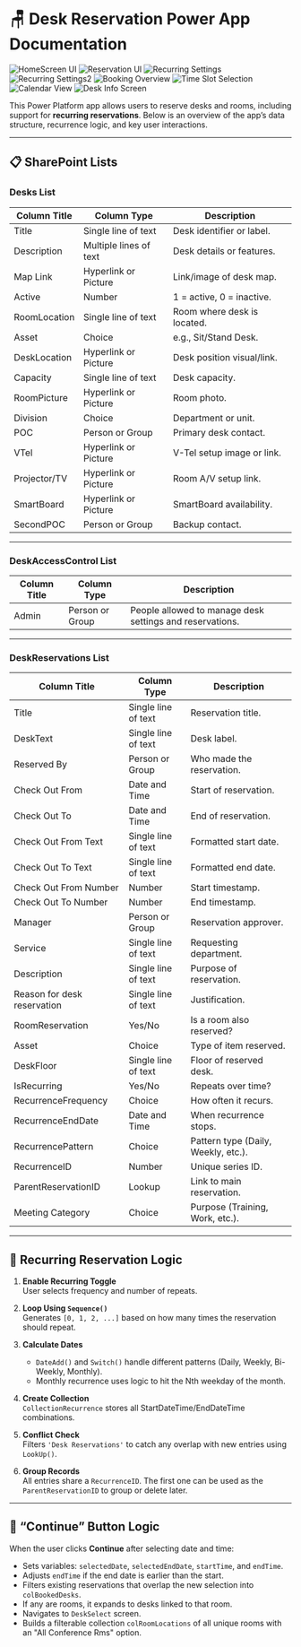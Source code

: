 # 🪑 Desk Reservation Power App Documentation

![HomeScreen UI](images/Screenshot%202025-05-09%20075641.png)
![Reservation UI](images/Screenshot%202025-05-08Screenshot%200154346.png)
![Recurring Settings]([Screenshot%202025-06-11%20115743.png)
![Recurring Settings2](Screenshot%202025-06-11%20115757.png)
![Booking Overview](images/Screenshot%202025-05-08%20114656.png)
![Time Slot Selection](images/Screenshot%202025-05-08%20095423.png)
![Calendar View](images/Screenshot%202025-05-02%20125620.png)
![Desk Info Screen](images/Screenshot%202025-05-02%20125321.png)

This Power Platform app allows users to reserve desks and rooms, including support for **recurring reservations**. Below is an overview of the app’s data structure, recurrence logic, and key user interactions.

---

## 📋 SharePoint Lists

### **Desks List**
| Column Title     | Column Type          | Description |
|------------------|----------------------|-------------|
| Title            | Single line of text  | Desk identifier or label. |
| Description      | Multiple lines of text | Desk details or features. |
| Map Link         | Hyperlink or Picture | Link/image of desk map. |
| Active           | Number               | 1 = active, 0 = inactive. |
| RoomLocation     | Single line of text  | Room where desk is located. |
| Asset            | Choice               | e.g., Sit/Stand Desk. |
| DeskLocation     | Hyperlink or Picture | Desk position visual/link. |
| Capacity         | Single line of text  | Desk capacity. |
| RoomPicture      | Hyperlink or Picture | Room photo. |
| Division         | Choice               | Department or unit. |
| POC              | Person or Group      | Primary desk contact. |
| VTel             | Hyperlink or Picture | V-Tel setup image or link. |
| Projector/TV     | Hyperlink or Picture | Room A/V setup link. |
| SmartBoard       | Hyperlink or Picture | SmartBoard availability. |
| SecondPOC        | Person or Group      | Backup contact. |

---

### **DeskAccessControl List**
| Column Title | Column Type     | Description |
|--------------|------------------|-------------|
| Admin        | Person or Group | People allowed to manage desk settings and reservations. |

---

### **DeskReservations List**
| Column Title             | Column Type         | Description |
|--------------------------|---------------------|-------------|
| Title                    | Single line of text | Reservation title. |
| DeskText                 | Single line of text | Desk label. |
| Reserved By              | Person or Group     | Who made the reservation. |
| Check Out From           | Date and Time       | Start of reservation. |
| Check Out To             | Date and Time       | End of reservation. |
| Check Out From Text      | Single line of text | Formatted start date. |
| Check Out To Text        | Single line of text | Formatted end date. |
| Check Out From Number    | Number              | Start timestamp. |
| Check Out To Number      | Number              | End timestamp. |
| Manager                  | Person or Group     | Reservation approver. |
| Service                  | Single line of text | Requesting department. |
| Description              | Single line of text | Purpose of reservation. |
| Reason for desk reservation | Single line of text | Justification. |
| RoomReservation          | Yes/No              | Is a room also reserved? |
| Asset                    | Choice              | Type of item reserved. |
| DeskFloor                | Single line of text | Floor of reserved desk. |
| IsRecurring              | Yes/No              | Repeats over time? |
| RecurrenceFrequency      | Choice              | How often it recurs. |
| RecurrenceEndDate        | Date and Time       | When recurrence stops. |
| RecurrencePattern        | Choice              | Pattern type (Daily, Weekly, etc.). |
| RecurrenceID             | Number              | Unique series ID. |
| ParentReservationID      | Lookup              | Link to main reservation. |
| Meeting Category         | Choice              | Purpose (Training, Work, etc.). |

---

## 🔁 Recurring Reservation Logic

1. **Enable Recurring Toggle**  
   User selects frequency and number of repeats.

2. **Loop Using `Sequence()`**  
   Generates `[0, 1, 2, ...]` based on how many times the reservation should repeat.

3. **Calculate Dates**  
   - `DateAdd()` and `Switch()` handle different patterns (Daily, Weekly, Bi-Weekly, Monthly).
   - Monthly recurrence uses logic to hit the Nth weekday of the month.

4. **Create Collection**  
   `CollectionRecurrence` stores all StartDateTime/EndDateTime combinations.

5. **Conflict Check**  
   Filters `'Desk Reservations'` to catch any overlap with new entries using `LookUp()`.

6. **Group Records**  
   All entries share a `RecurrenceID`. The first one can be used as the `ParentReservationID` to group or delete later.

---

## 🧮 “Continue” Button Logic

When the user clicks **Continue** after selecting date and time:

- Sets variables: `selectedDate`, `selectedEndDate`, `startTime`, and `endTime`.
- Adjusts `endTime` if the end date is earlier than the start.
- Filters existing reservations that overlap the new selection into `colBookedDesks`.
- If any are rooms, it expands to desks linked to that room.
- Navigates to `DeskSelect` screen.
- Builds a filterable collection `colRoomLocations` of all unique rooms with an "All Conference Rms" option.



